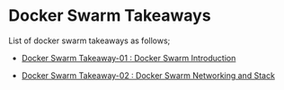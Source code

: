 # Docker Swarm Takeaways

List of docker swarm takeaways as follows;

- [Docker Swarm Takeaway-01 : Docker Swarm Introduction](./1.Docker_Swarm_Introduction)

- [Docker Swarm Takeaway-02 : Docker Swarm Networking and Stack](./2.Docker_Swarm_Network-and-stack)